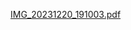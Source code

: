  [IMG_20231220_191003.pdf](https://github.com/itspayalsingh/champ/files/15333537/IMG_20231220_191003.pdf)
